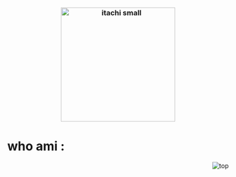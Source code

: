 <h3 align=center><img src="https://camo.githubusercontent.com/a43d28231fa1d85cd297c17296c478df851780398af8b8a6a129ef4f936e341f/68747470733a2f2f63646e2e646973636f72646170702e636f6d2f6174746163686d656e74732f313237323633303734303737323937383733382f313237363639303334373831323036353239312f6974616368695f736d616c6c2e706e673f65783d36366361373230612669733d363663393230386126686d3d3966643131366438656564356162633236666365366661363833356163356365363334666530656332393034323736343632316664623166316431666330613526" alt="itachi small" width=260></h3>

<h1>who ami :</h1>
<img src="https://cdn.discordapp.com/attachments/1267557542872092806/1276701679370371174/itachi-lol.gif?ex=66ca7c98&is=66c92b18&hm=7379174fe250b75b79e4ad0885ead9d287320575c6076cc0089bccbf06a61d0a&" alt="top" align=right>
